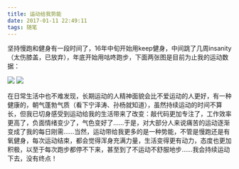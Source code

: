 ```yaml
---
title: 运动给我势能
date: 2017-01-11 22:49:11
tags: 随笔
---
```


坚持慢跑和健身有一段时间了，16年中旬开始用keep健身，中间跳了几周insanity（太伤膝盖，已放弃），年底开始用咕咚跑步，下面两张图是目前为止我的运动数据：

![](http://olpg4gjcm.bkt.clouddn.com/keep%E8%BF%90%E5%8A%A8%E8%AE%B0%E5%BD%95.jpg?imageMogr2/thumbnail/!50p)  ![](http://olpg4gjcm.bkt.clouddn.com/%E5%92%95%E5%92%9A%E8%BF%90%E5%8A%A8%E8%AE%B0%E5%BD%95.jpg?imageMogr2/thumbnail/!40p)

在日常生活中也不难发现，长期运动的人精神面貌会比不爱运动的人更好，有一种健康的，朝气蓬勃气质（看下宁泽涛、孙杨就知道），虽然持续运动的时间不算长，但我已切身感受到运动给我的生活带来了改变：敲代码更加专注了，工作效率更高了，负面情绪变少了，气色变好了……于是，对大部分人来说痛苦的运动逐渐变成了我的每日刚需……当然，运动带给我更多的是一种势能，不管是慢跑还是有氧健身，每次运动结束，都会觉得浑身充满力量，生活变得更有动力，态度也更加积极，以至于每次跑步都停不下来，甚至到了不运动不舒服地步……我会持续运动下去，没有终点！

